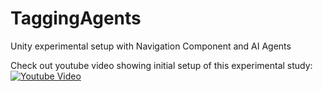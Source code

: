 # TaggingAgents
Unity experimental setup with Navigation Component and AI Agents

Check out youtube video showing initial setup of this experimental study:
[![Youtube Video](https://user-images.githubusercontent.com/67108859/205986149-2cea14e6-fd33-4489-abbd-799ea6b287b1.png)](https://www.youtube.com/watch?v=BJvu2TtJPlU&ab_channel=EmreErkaslan)
